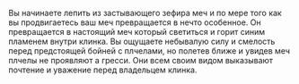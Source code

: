 Вы начинаете лепить из застывающего зефира меч и по мере того как вы продвигаетесь ваш меч превращается в нечто особенное. Он превращается в настоящий меч который светиться и горит синим пламенем внутри клинка. Вы ощущаете небывалую силу и смелость перед предстоящей бойней с плчелами, но полетев ближе и увидев меч плчелы не проявляют а гресси. Они всем своим видом выказывают почтение и уважение перед владельцем клинка. 